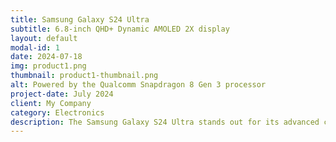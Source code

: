 ```yaml
---
title: Samsung Galaxy S24 Ultra
subtitle: 6.8-inch QHD+ Dynamic AMOLED 2X display
layout: default
modal-id: 1
date: 2024-07-18
img: product1.png
thumbnail: product1-thumbnail.png
alt: Powered by the Qualcomm Snapdragon 8 Gen 3 processor
project-date: July 2024
client: My Company
category: Electronics
description: The Samsung Galaxy S24 Ultra stands out for its advanced camera technology, high-performance capabilities, and premium design, making it a top choice for those seeking a high-end smartphone​.
---
```

